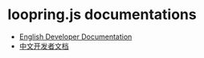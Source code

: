 # loopring.js documentations

- [English  Developer Documentation](https://loopring.github.io/loopring.js/english)
- [中文开发者文档](https://loopring.github.io/loopring.js/chinese)

